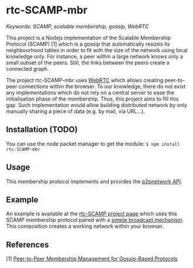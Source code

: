 # rtc-SCAMP-mbr

<i>Keywords: SCAMP, scalable membership, gossip, WebRTC</i>

This project is a Nodejs implementation of the Scalable Membership
Protocol (SCAMP) [1] which is a gossip that automatically resizes its
neighbourhood tables in order to fit with the size of the network using local
knowledge only. For instance, a peer within a large network knows only
a small subset of the peers. Still, the links between the peers create a
connected graph.

The project rtc-SCAMP-mbr uses [WebRTC](http://www.webrtc.org) which allows
creating peer-to-peer connections within the browser. To our knowledge,
there do not exist any implementations which do not rely on a central server
to ease the initialisation phase of the membership. Thus, this project aims
to fill this gap. Such implementation would allow building distributed
network by only manually sharing a piece of data (e.g. by mail, via URL...).

## Installation (TODO)

You can use the node packet manager to get the
module: ```$ npm install rtc-SCAMP-mbr```

## Usage

This membership protocol implements and provides
the [p2pnetwork API](https://github.com/justayak/network).

## Example

An example is available at the
[rtc-SCAMP project page](http://github.com/chat-wane/rtc-SCAMP) which uses
this SCAMP membership protocol paired with a [simple broadcast mechanism](http://github.com/chat-wane/PrimitiveBroadcastDefinition). This composition creates
a working network within your browser.

## References

[1] [Peer-to-Peer Membership Management for Gossip-Based Protocols](http://pages.saclay.inria.fr/laurent.massoulie/ieee_tocs.pdf)
